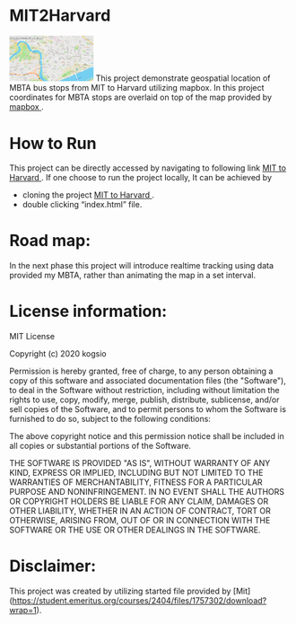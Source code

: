 # **MIT2Harvard**
<img src="Mit2Harvard.PNG" width='150' />
This project demonstrate geospatial location of MBTA bus stops from MIT to Harvard utilizing mapbox. In this project coordinates for MBTA stops are overlaid on top of the map provided by <a href="https://www.mapbox.com/about/company//"> mapbox </a>.


# How to Run
This project can be directly accessed by navigating to following link <a href="https://sujangorkhali.github.io/MIT2Harvard/"> MIT to Harvard </a>.
If one choose to run the project locally, It can be achieved by 
-	cloning the project <a href="https://github.com/sujanGorkhali/MIT2Harvard.git"> MIT to Harvard </a>.
-	double clicking “index.html” file.

# Road map:
In the next phase this project will introduce realtime tracking using data provided my MBTA, rather than animating the map in a set interval.

# License information: 
MIT License

Copyright (c) 2020 kogsio

Permission is hereby granted, free of charge, to any person obtaining a copy
of this software and associated documentation files (the "Software"), to deal
in the Software without restriction, including without limitation the rights
to use, copy, modify, merge, publish, distribute, sublicense, and/or sell
copies of the Software, and to permit persons to whom the Software is
furnished to do so, subject to the following conditions:

The above copyright notice and this permission notice shall be included in all
copies or substantial portions of the Software.

THE SOFTWARE IS PROVIDED "AS IS", WITHOUT WARRANTY OF ANY KIND, EXPRESS OR
IMPLIED, INCLUDING BUT NOT LIMITED TO THE WARRANTIES OF MERCHANTABILITY,
FITNESS FOR A PARTICULAR PURPOSE AND NONINFRINGEMENT. IN NO EVENT SHALL THE
AUTHORS OR COPYRIGHT HOLDERS BE LIABLE FOR ANY CLAIM, DAMAGES OR OTHER
LIABILITY, WHETHER IN AN ACTION OF CONTRACT, TORT OR OTHERWISE, ARISING FROM,
OUT OF OR IN CONNECTION WITH THE SOFTWARE OR THE USE OR OTHER DEALINGS IN THE
SOFTWARE.

# Disclaimer: 
This project was created by utilizing started file provided by [Mit] (https://student.emeritus.org/courses/2404/files/1757302/download?wrap=1).  

